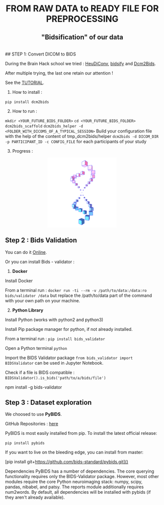 <h1 align="center"> FROM RAW DATA to READY FILE FOR PREPROCESSING </h1>

<h2 align="center"> "Bidsification" of our data <br> </h2>

<br>
## STEP 1: Convert DICOM to BIDS 

During the Brain Hack school we tried : [HeuDiConv](https://heudiconv.readthedocs.io/en/latest/), [bidsify](https://github.com/NILAB-UvA/bidsify) and [Dcm2Bids](https://github.com/cbedetti/Dcm2Bids).

After multiple trying, the last one retain our attention !

See the [TUTORIAL](https://cbedetti.github.io/Dcm2Bids/tutorial/).

1. How to install :

`pip install dcm2bids`

2. How to run :

`mkdir <YOUR_FUTURE_BIDS_FOLDER>`
`cd <YOUR_FUTURE_BIDS_FOLDER>`
`dcm2bids_scaffold`
`dcm2bids_helper -d <FOLDER_WITH_DICOMS_OF_A_TYPICAL_SESSION>`
Build your configuration file with the help of the content of tmp_dcm2bids/helper
`dcm2bids -d DICOM_DIR -p PARTICIPANT_ID -c CONFIG_FILE` for each participants of your study

3. Progress :

<p align="center"><img align='center' src="Illustration/processing.gif" width="45%" height="45%"></p>

## Step 2 : Bids Validation

You can do it [Online](https://bids-standard.github.io/bids-validator/).

Or you can install Bids - validator :

1. **Docker**

Install Docker

From a terminal run :
`docker run -ti --rm -v /path/to/data:/data:ro bids/validator /data` but replace the /path/to/data part of the command with your own path on your machine.

2. **Python Library**

Install Python (works with python2 and python3)

Install Pip package manager for python, if not already installed.

From a terminal run :
`pip install bids_validator` 

Open a Python terminal `python`

Import the BIDS Validator package `from bids_validator import BIDSValidator` can be used in Jupyter Notebook.

Check if a file is BIDS compatible :
 `BIDSValidator().is_bids('path/to/a/bids/file')`

npm install -g bids-validator

## Step 3 : Dataset exploration

We choosed to use **PyBIDS**.

GitHub Repositories : [here](https://github.com/bids-standard/pybids)

PyBIDS is most easily installed from pip. To install the latest official release:

`pip install pybids`

If you want to live on the bleeding edge, you can install from master:

[pip install git+https://github.com/bids-standard/pybids.git]()

Dependencies
PyBIDS has a number of dependencies. The core querying functionality requires only the BIDS-Validator package. However, most other modules require the core Python neuroimaging stack: numpy, scipy, pandas, nibabel, and patsy. The reports module additionally requires num2words. By default, all dependencies will be installed with pybids (if they aren't already available).

